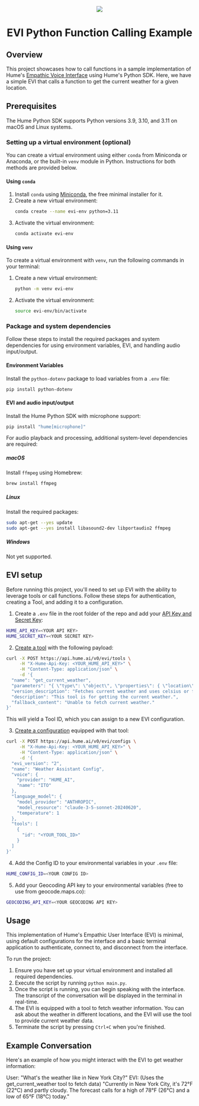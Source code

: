 <div align="center">
  <img src="https://storage.googleapis.com/hume-public-logos/hume/hume-banner.png">
  <h1>EVI Python Function Calling Example</h1>
</div>

## Overview

This project showcases how to call functions in a sample implementation of Hume's [Empathic Voice Interface](https://hume.docs.buildwithfern.com/docs/empathic-voice-interface-evi/overview) using Hume's Python SDK. Here, we have a simple EVI that calls a function to get the current weather for a given location.

## Prerequisites

The Hume Python SDK supports Python versions 3.9, 3.10, and 3.11 on macOS and Linux systems.

### Setting up a virtual environment (optional)

You can create a virtual environment using either `conda` from Miniconda or Anaconda, or the built-in `venv` module in Python. Instructions for both methods are provided below.

#### Using `conda`
1. Install `conda` using [Miniconda](https://docs.anaconda.com/miniconda/), the free minimal installer for it.
2. Create a new virtual environment:
    ```bash
    conda create --name evi-env python=3.11
    ```
3. Activate the virtual environment:
    ```bash
    conda activate evi-env
    ```

#### Using `venv`

To create a virtual environment with `venv`, run the following commands in your terminal:

1. Create a new virtual environment:
    ```bash
    python -m venv evi-env
    ```
2. Activate the virtual environment:
    ```bash
    source evi-env/bin/activate
    ```

### Package and system dependencies

Follow these steps to install the required packages and system dependencies for using environment variables, EVI, and handling audio input/output.

#### Environment Variables

Install the `python-dotenv` package to load variables from a `.env` file:

```bash
pip install python-dotenv
```

#### EVI and audio input/output

Install the Hume Python SDK with microphone support:

```bash
pip install "hume[microphone]"
```

For audio playback and processing, additional system-level dependencies are required:

##### macOS

Install `ffmpeg` using Homebrew:

```bash
brew install ffmpeg
```

##### Linux

Install the required packages:

```bash
sudo apt-get --yes update
sudo apt-get --yes install libasound2-dev libportaudio2 ffmpeg
```

##### Windows

Not yet supported.

## EVI setup

Before running this project, you'll need to set up EVI with the ability to leverage tools or call functions. Follow these steps for authentication, creating a Tool, and adding it to a configuration.

1. Create a `.env` file in the root folder of the repo and add your [API Key and Secret Key](https://dev.hume.ai/docs/introduction/api-key):

```sh
HUME_API_KEY=<YOUR API KEY>
HUME_SECRET_KEY=<YOUR SECRET KEY>
```

2. [Create a tool](https://dev.hume.ai/docs/empathic-voice-interface-evi/tool-use#setup) with the following payload:

```bash
curl -X POST https://api.hume.ai/v0/evi/tools \
     -H "X-Hume-Api-Key: <YOUR_HUME_API_KEY>" \
     -H "Content-Type: application/json" \
     -d '{
  "name": "get_current_weather",
  "parameters": "{ \"type\": \"object\", \"properties\": { \"location\": { \"type\": \"string\", \"description\": \"The city and state, e.g. San Francisco, CA\" }, \"format\": { \"type\": \"string\", \"enum\": [\"celsius\", \"fahrenheit\"], \"description\": \"The temperature unit to use. Infer this from the users location.\" } }, \"required\": [\"location\", \"format\"] }",
  "version_description": "Fetches current weather and uses celsius or fahrenheit based on location of user.",
  "description": "This tool is for getting the current weather.",
  "fallback_content": "Unable to fetch current weather."
}'
```

This will yield a Tool ID, which you can assign to a new EVI configuration.

3. [Create a configuration](https://dev.hume.ai/docs/empathic-voice-interface-evi/configuration#create-a-configuration) equipped with that tool: 

```bash
curl -X POST https://api.hume.ai/v0/evi/configs \
     -H "X-Hume-Api-Key: <YOUR_HUME_API_KEY>" \
     -H "Content-Type: application/json" \
     -d '{
  "evi_version": "2",
  "name": "Weather Assistant Config",
  "voice": {
    "provider": "HUME_AI",
    "name": "ITO"
  },
  "language_model": {
    "model_provider": "ANTHROPIC",
    "model_resource": "claude-3-5-sonnet-20240620",
    "temperature": 1
  },
  "tools": [
    {
      "id": "<YOUR_TOOL_ID>"
    }
  ]
}'
```

4. Add the Config ID to your environmental variables in your `.env` file:

```bash
HUME_CONFIG_ID=<YOUR CONFIG ID>
```

5. Add your Geocoding API key to your environmental variables (free to use from geocode.maps.co):

```bash
GEOCODING_API_KEY=<YOUR GEOCODING API KEY>
```

## Usage

This implementation of Hume's Empathic User Interface (EVI) is minimal, using default configurations for the interface and a basic terminal application to authenticate, connect to, and disconnect from the interface.

To run the project:

1. Ensure you have set up your virtual environment and installed all required dependencies.
2. Execute the script by running `python main.py`.
3. Once the script is running, you can begin speaking with the interface. The transcript of the conversation will be displayed in the terminal in real-time.
4. The EVI is equipped with a tool to fetch weather information. You can ask about the weather in different locations, and the EVI will use the tool to provide current weather data.
5. Terminate the script by pressing `Ctrl+C` when you're finished.

## Example Conversation

Here's an example of how you might interact with the EVI to get weather information:

User: "What's the weather like in New York City?"
EVI: (Uses the get_current_weather tool to fetch data) "Currently in New York City, it's 72°F (22°C) and partly cloudy. The forecast calls for a high of 78°F (26°C) and a low of 65°F (18°C) today."